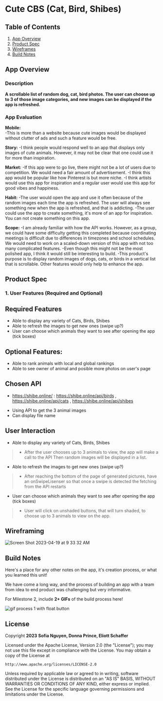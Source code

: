 # **Cute CBS (Cat, Bird, Shibes)**

## Table of Contents

1. [App Overview](#App-Overview)
1. [Product Spec](#Product-Spec)
1. [Wireframes](#Wireframes)
1. [Build Notes](#Build-Notes)

## App Overview

### Description 

**A scrollable list of random dog, cat, bird photos. The user can choose up to 3 of those image categories, and new images can be displayed if the app is refreshed.**

### App Evaluation

**Mobile:**  
-This is more than a website because  cute images would be displayed without clutter of ads  and such a feature would be free.  

**Story:**
-I think people would respond well to an app that displays only images of cute animals.  However, it may not be clear that one could use it for more than inspiration.

**Market:**
-If this app were to go live, there might not be a lot of users due to competition. We would need a fair amount of advertisement.
-I think this app would be popular like how Pinterest is but more niche. 
-I think artists would use this app for inspiration and a regular user would use this app for good vibes and happiness.

**Habit:** 
-The user would open the app and use it often because of the random images each time the app is refreshed. The user will always see something new when the app is refreshed, and that is addicting.
-The user could use the app to create something, it's more of an app for inspiration. You can not create something on this app.

**Scope:**
-I am already familiar with how the API works. However, as a group, we could have some difficulty getting this completed because coordinating meetings is difficult due to differences in timezones and school schedules. We would need to work on a scaled-down version of this app with not too many complicated features.
-Even though this might not be the most polished app, I think it would still be interesting to build.
-This product's purpose is to display random images of dogs, cats, or birds in a vertical list that is scrollable.  Other features would only help to enhance the app.

## Product Spec

### 1. User Features (Required and Optional)

Required Features
-
- Able to display any variety of Cats, Birds, Shibes
- Able to refresh the images to get new ones (swipe up?)
- User can choose which animals they want to see after opening the app (tick boxes)


Optional Features:
-
- Able to rank animals with local and global rankings
- Able to see owner of animal and posible more photos on user's page


Chosen API
-
- https://shibe.online/  : https://shibe.online/api/birds , https://shibe.online/api/cats , https://shibe.online/api/shibes

* Using API to get the 3 animal images
* Can display file name


User Interaction
-
- Able to display any variety of Cats, Birds, Shibes
>* After the user chooses up to 3 animals to view, the app will make a call to the API
>Then random images will be displayed in a list.
- Able to refresh the images to get new ones (swipe up?)
>* After reaching the bottom of the page of generated pictures, have an onSwipeLisenser so that once a swipe is detected the fetching from the API restarts
- User can choose which animals they want to see after opening the app (tick boxes)
>* User will click on unshaded buttons, that will turn shaded, to choose up to 3 animals to view on the app.


Wireframing 
-

![Screen Shot 2023-04-19 at 9 33 32 AM](https://user-images.githubusercontent.com/32886451/233708346-d1102ea5-161f-4ed3-92b3-b6182c99d7c4.png)

## Build Notes

Here's a place for any other notes on the app, it's creation 
process, or what you learned this unit!  

We have come a long way, and the process of building an app with a team from idea to end product was challenging but very informative.

For Milestone 2, include **2+ GIFs** of the build process here!

![gif process 1 with float button](https://user-images.githubusercontent.com/120623425/235278022-6dc298b7-c5f8-47bb-b541-86985600f432.gif)
 
## License

Copyright **2023** **Sofia Nguyen, Donna Prince, Eliott Schaffer**

Licensed under the Apache License, Version 2.0 (the "License");
you may not use this file except in compliance with the License.
You may obtain a copy of the License at

    http://www.apache.org/licenses/LICENSE-2.0

Unless required by applicable law or agreed to in writing, software
distributed under the License is distributed on an "AS IS" BASIS,
WITHOUT WARRANTIES OR CONDITIONS OF ANY KIND, either express or implied.
See the License for the specific language governing permissions and
limitations under the License.





